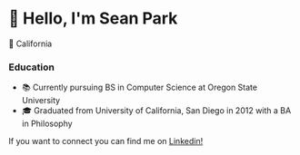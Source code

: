 # 👋 Hello, I'm Sean Park
📍 California
### Education
- 📚 Currently pursuing BS in Computer Science at Oregon State University
- 🎓 Graduated from University of California, San Diego in 2012 with a BA in Philosophy

If you want to connect you can find me on [Linkedin!](http://www.linkedin.com/in/seanypark)


<!--
**seanypark505/seanypark505** is a ✨ _special_ ✨ repository because its `README.md` (this file) appears on your GitHub profile.

Here are some ideas to get you started:

- 🔭 I’m currently working on ...
- 🌱 I’m currently learning ...
- 👯 I’m looking to collaborate on ...
- 🤔 I’m looking for help with ...
- 💬 Ask me about ...
- 📫 How to reach me: ...
- 😄 Pronouns: ...
- ⚡ Fun fact: ...
-->

